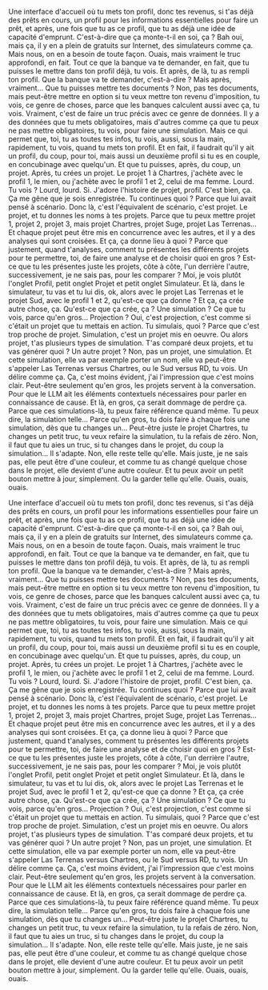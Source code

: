 Une interface d'accueil où tu mets ton profil, donc tes revenus, si t'as déjà des prêts en cours, un profil pour les informations essentielles pour faire un prêt, et après, une fois que tu as ce profil, que tu as déjà une idée de capacité d'emprunt. C'est-à-dire que ça monte-t-il en soi, ça ? Bah oui, mais ça, il y en a plein de gratuits sur Internet, des simulateurs comme ça. Mais nous, on en a besoin de toute façon. Ouais, mais vraiment le truc approfondi, en fait. Tout ce que la banque va te demander, en fait, que tu puisses le mettre dans ton profil déjà, tu vois. Et après, de là, tu as rempli ton profil. Que la banque va te demander, c'est-à-dire ? Mais après, vraiment... Que tu puisses mettre tes documents ? Non, pas tes documents, mais peut-être mettre en option si tu veux mettre ton revenu d'imposition, tu vois, ce genre de choses, parce que les banques calculent aussi avec ça, tu vois. Vraiment, c'est de faire un truc précis avec ce genre de données. Il y a des données que tu mets obligatoires, mais d'autres comme ça que tu peux ne pas mettre obligatoires, tu vois, pour faire une simulation. Mais ce qui permet que, toi, tu as toutes tes infos, tu vois, aussi, sous la main, rapidement, tu vois, quand tu mets ton profil. Et en fait, il faudrait qu'il y ait un profil, du coup, pour toi, mais aussi un deuxième profil si tu es en couple, en concubinage avec quelqu'un. Et que tu puisses, après, du coup, un projet. Après, tu crées un projet. Le projet 1 à Chartres, j'achète avec le profil 1, le mien, ou j'achète avec le profil 1 et 2, celui de ma femme. Lourd. Tu vois ? Lourd, lourd. Si. J'adore l'histoire de projet, profil. C'est bien, ça. Ça me gêne que je sois enregistrée. Tu continues quoi ? Parce que lui avait pensé à scénario. Donc là, c'est l'équivalent de scénario, c'est projet. Le projet, et tu donnes les noms à tes projets. Parce que tu peux mettre projet 1, projet 2, projet 3, mais projet Chartres, projet Suge, projet Las Terrenas... Et chaque projet peut être mis en concurrence avec les autres, et il y a des analyses qui sont croisées. Et ça, ça donne lieu à quoi ? Parce que justement, quand t'analyses, comment tu présentes les différents projets pour te permettre, toi, de faire une analyse et de choisir quoi en gros ? Est-ce que tu les présentes juste les projets, côte à côte, l'un derrière l'autre, successivement, je ne sais pas, pour les comparer ? Moi, je vois plutôt l'onglet Profil, petit onglet Projet et petit onglet Simulateur. Et là, dans le simulateur, tu vas et tu lui dis, ok, alors avec le projet Las Terrenas et le projet Sud, avec le profil 1 et 2, qu'est-ce que ça donne ? Et ça, ça crée autre chose, ça. Qu'est-ce que ça crée, ça ? Une simulation ? Ce que tu vois, parce qu'en gros... Projection ? Oui, c'est projection, c'est comme si c'était un projet que tu mettais en action. Tu simulais, quoi ? Parce que c'est trop proche de projet. Simulation, c'est un projet mis en oeuvre. Ou alors projet, t'as plusieurs types de simulation. T'as comparé deux projets, et tu vas générer quoi ? Un autre projet ? Non, pas un projet, une simulation. Et cette simulation, elle va par exemple porter un nom, elle va peut-être s'appeler Las Terrenas versus Chartres, ou le Sud versus RD, tu vois. Un délire comme ça. Ça, c'est moins évident, j'ai l'impression que c'est moins clair. Peut-être seulement qu'en gros, les projets servent à la conversation. Pour que le LLM ait les éléments contextuels nécessaires pour parler en connaissance de cause. Et là, en gros, ça serait dommage de perdre ça. Parce que ces simulations-là, tu peux faire référence quand même. Tu peux dire, la simulation telle... Parce qu'en gros, tu dois faire à chaque fois une simulation, dès que tu changes un... Peut-être juste le projet Chartres, tu changes un petit truc, tu veux refaire la simulation, tu la refais de zéro. Non, il faut que tu aies un truc, si tu changes dans le projet, du coup la simulation... Il s'adapte. Non, elle reste telle qu'elle. Mais juste, je ne sais pas, elle peut être d'une couleur, et comme tu as changé quelque chose dans le projet, elle devient d'une autre couleur. Et tu peux avoir un petit bouton mettre à jour, simplement. Ou la garder telle qu'elle. Ouais, ouais, ouais.

Une interface d'accueil où tu mets ton profil, donc tes revenus, si t'as déjà des prêts en cours, un profil pour les informations essentielles pour faire un prêt, et après, une fois que tu as ce profil, que tu as déjà une idée de capacité d'emprunt. C'est-à-dire que ça monte-t-il en soi, ça ? Bah oui, mais ça, il y en a plein de gratuits sur Internet, des simulateurs comme ça. Mais nous, on en a besoin de toute façon. Ouais, mais vraiment le truc approfondi, en fait. Tout ce que la banque va te demander, en fait, que tu puisses le mettre dans ton profil déjà, tu vois. Et après, de là, tu as rempli ton profil. Que la banque va te demander, c'est-à-dire ? Mais après, vraiment... Que tu puisses mettre tes documents ? Non, pas tes documents, mais peut-être mettre en option si tu veux mettre ton revenu d'imposition, tu vois, ce genre de choses, parce que les banques calculent aussi avec ça, tu vois. Vraiment, c'est de faire un truc précis avec ce genre de données. Il y a des données que tu mets obligatoires, mais d'autres comme ça que tu peux ne pas mettre obligatoires, tu vois, pour faire une simulation. Mais ce qui permet que, toi, tu as toutes tes infos, tu vois, aussi, sous la main, rapidement, tu vois, quand tu mets ton profil. Et en fait, il faudrait qu'il y ait un profil, du coup, pour toi, mais aussi un deuxième profil si tu es en couple, en concubinage avec quelqu'un. Et que tu puisses, après, du coup, un projet. Après, tu crées un projet. Le projet 1 à Chartres, j'achète avec le profil 1, le mien, ou j'achète avec le profil 1 et 2, celui de ma femme. Lourd. Tu vois ? Lourd, lourd. Si. J'adore l'histoire de projet, profil. C'est bien, ça. Ça me gêne que je sois enregistrée. Tu continues quoi ? Parce que lui avait pensé à scénario. Donc là, c'est l'équivalent de scénario, c'est projet. Le projet, et tu donnes les noms à tes projets. Parce que tu peux mettre projet 1, projet 2, projet 3, mais projet Chartres, projet Suge, projet Las Terrenas... Et chaque projet peut être mis en concurrence avec les autres, et il y a des analyses qui sont croisées. Et ça, ça donne lieu à quoi ? Parce que justement, quand t'analyses, comment tu présentes les différents projets pour te permettre, toi, de faire une analyse et de choisir quoi en gros ? Est-ce que tu les présentes juste les projets, côte à côte, l'un derrière l'autre, successivement, je ne sais pas, pour les comparer ? Moi, je vois plutôt l'onglet Profil, petit onglet Projet et petit onglet Simulateur. Et là, dans le simulateur, tu vas et tu lui dis, ok, alors avec le projet Las Terrenas et le projet Sud, avec le profil 1 et 2, qu'est-ce que ça donne ? Et ça, ça crée autre chose, ça. Qu'est-ce que ça crée, ça ? Une simulation ? Ce que tu vois, parce qu'en gros... Projection ? Oui, c'est projection, c'est comme si c'était un projet que tu mettais en action. Tu simulais, quoi ? Parce que c'est trop proche de projet. Simulation, c'est un projet mis en oeuvre. Ou alors projet, t'as plusieurs types de simulation. T'as comparé deux projets, et tu vas générer quoi ? Un autre projet ? Non, pas un projet, une simulation. Et cette simulation, elle va par exemple porter un nom, elle va peut-être s'appeler Las Terrenas versus Chartres, ou le Sud versus RD, tu vois. Un délire comme ça. Ça, c'est moins évident, j'ai l'impression que c'est moins clair. Peut-être seulement qu'en gros, les projets servent à la conversation. Pour que le LLM ait les éléments contextuels nécessaires pour parler en connaissance de cause. Et là, en gros, ça serait dommage de perdre ça. Parce que ces simulations-là, tu peux faire référence quand même. Tu peux dire, la simulation telle... Parce qu'en gros, tu dois faire à chaque fois une simulation, dès que tu changes un... Peut-être juste le projet Chartres, tu changes un petit truc, tu veux refaire la simulation, tu la refais de zéro. Non, il faut que tu aies un truc, si tu changes dans le projet, du coup la simulation... Il s'adapte. Non, elle reste telle qu'elle. Mais juste, je ne sais pas, elle peut être d'une couleur, et comme tu as changé quelque chose dans le projet, elle devient d'une autre couleur. Et tu peux avoir un petit bouton mettre à jour, simplement. Ou la garder telle qu'elle. Ouais, ouais, ouais.